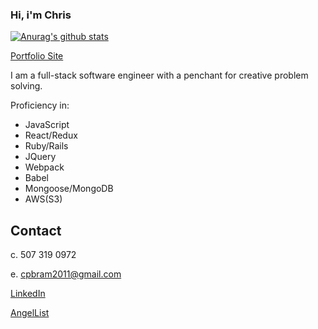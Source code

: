 ### Hi, i'm Chris
[![Anurag's github stats](https://github-readme-stats.vercel.app/api?username=cpbram2011)](https://github.com/anuraghazra/github-readme-stats)

[Portfolio Site](https://cpbram2011.github.io/)

I am a full-stack software engineer with a penchant for creative problem solving.

Proficiency in:
* JavaScript
* React/Redux
* Ruby/Rails
* JQuery
* Webpack
* Babel
* Mongoose/MongoDB
* AWS(S3) 


## Contact
c. 507 319 0972

e. cpbram2011@gmail.com

[LinkedIn](https://www.linkedin.com/in/chris-bram-522a661b9/)

[AngelList](https://angel.co/u/christopher-bram)


<!--
**cpbram2011/cpbram2011** is a ✨ _special_ ✨ repository because its `README.md` (this file) appears on your GitHub profile.

Here are some ideas to get you started:

- 🔭 I’m currently working on ...
- 🌱 I’m currently learning ...
- 👯 I’m looking to collaborate on ...
- 🤔 I’m looking for help with ...
- 💬 Ask me about ...
- 📫 How to reach me: ...
- 😄 Pronouns: ...
- ⚡ Fun fact: ...
-->

